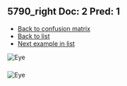 ## 5790_right Doc: 2 Pred: 1
- [Back to confusion matrix](https://github.com/juliandewit/kaggle_retinopathy/blob/master/matrix.md)
- [Back to list](https://github.com/juliandewit/kaggle_retinopathy/blob/master/lists/21/list.md)
- [Next example in list](https://github.com/juliandewit/kaggle_retinopathy/blob/master/lists/21/58/5800_right.md)

![Eye](https://retinopaty.blob.core.windows.net/size1024/5790_right_2.jpeg)

### 

![Eye]()
